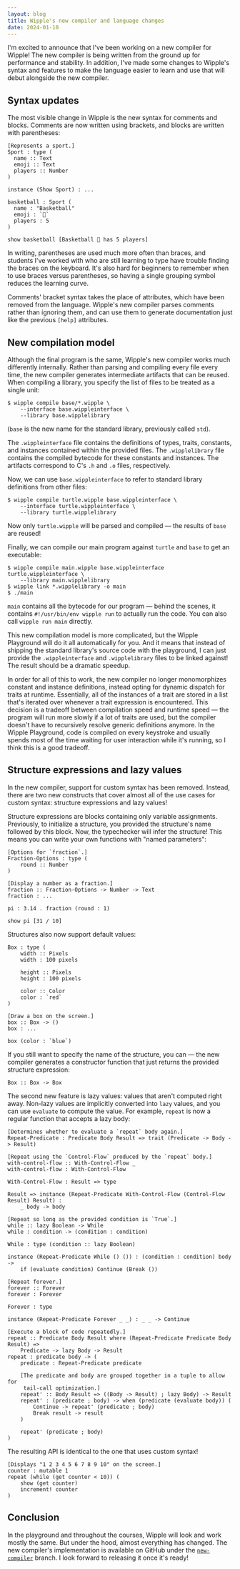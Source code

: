 ```yaml
---
layout: blog
title: Wipple's new compiler and language changes
date: 2024-01-10
---
```


I'm excited to announce that I've been working on a new compiler for Wipple! The new compiler is being written from the ground up for performance and stability. In addition, I've made some changes to Wipple's syntax and features to make the language easier to learn and use that will debut alongside the new compiler.

## Syntax updates

The most visible change in Wipple is the new syntax for comments and blocks. Comments are now written using brackets, and blocks are written with parentheses:

```wipple
[Represents a sport.]
Sport : type (
  name :: Text
  emoji :: Text
  players :: Number
)

instance (Show Sport) : ...

basketball : Sport (
  name : "Basketball"
  emoji : `🏀`
  players : 5
)

show basketball [Basketball 🏀 has 5 players]
```

In writing, parentheses are used much more often than braces, and students I've worked with who are still learning to type have trouble finding the braces on the keyboard. It's also hard for beginners to remember when to use braces versus parentheses, so having a single grouping symbol reduces the learning curve.

Comments' bracket syntax takes the place of attributes, which have been removed from the language. Wipple's new compiler parses comments rather than ignoring them, and can use them to generate documentation just like the previous `[help]` attributes.

## New compilation model

Although the final program is the same, Wipple's new compiler works much differently internally. Rather than parsing and compiling every file every time, the new compiler generates intermediate artifacts that can be reused. When compiling a library, you specify the list of files to be treated as a single unit:

```shell
$ wipple compile base/*.wipple \
    --interface base.wippleinterface \
    --library base.wipplelibrary
```

(`base` is the new name for the standard library, previously called `std`).

The `.wippleinterface` file contains the definitions of types, traits, constants, and instances contained within the provided files. The `.wipplelibrary` file contains the compiled bytecode for these constants and instances. The artifacts correspond to C's `.h` and `.o` files, respectively.

Now, we can use `base.wippleinterface` to refer to standard library definitions from other files:

```shell
$ wipple compile turtle.wipple base.wippleinterface \
    --interface turtle.wippleinterface \
    --library turtle.wipplelibrary
```

Now only `turtle.wipple` will be parsed and compiled — the results of `base` are reused!

Finally, we can compile our main program against `turtle` and `base` to get an executable:

```shell
$ wipple compile main.wipple base.wippleinterface turtle.wippleinterface \
    --library main.wipplelibrary
$ wipple link *.wipplelibrary -o main
$ ./main
```

`main` contains all the bytecode for our program — behind the scenes, it contains `#!/usr/bin/env wipple run` to actually run the code. You can also call `wipple run main` directly.

This new compilation model is more complicated, but the Wipple Playground will do it all automatically for you. And it means that instead of shipping the standard library's source code with the playground, I can just provide the `.wippleinterface` and `.wipplelibrary` files to be linked against! The result should be a dramatic speedup.

In order for all of this to work, the new compiler no longer monomorphizes constant and instance definitions, instead opting for dynamic dispatch for traits at runtime. Essentially, all of the instances of a trait are stored in a list that's iterated over whenever a trait expression is encountered. This decision is a tradeoff between compilation speed and runtime speed — the program will run more slowly if a lot of traits are used, but the compiler doesn't have to recursively resolve generic definitions anymore. In the Wipple Playground, code is compiled on every keystroke and usually spends most of the time waiting for user interaction while it's running, so I think this is a good tradeoff.

## Structure expressions and lazy values

In the new compiler, support for custom syntax has been removed. Instead, there are two new constructs that cover almost all of the use cases for custom syntax: structure expressions and lazy values!

Structure expressions are blocks containing only variable assignments. Previously, to initialize a structure, you provided the structure's name followed by this block. Now, the typechecker will infer the structure! This means you can write your own functions with "named parameters":

```wipple
[Options for `fraction`.]
Fraction-Options : type (
    round :: Number
)

[Display a number as a fraction.]
fraction :: Fraction-Options -> Number -> Text
fraction : ...

pi : 3.14 . fraction (round : 1)

show pi [31 / 10]
```

Structures also now support default values:

```wipple
Box : type (
    width :: Pixels
    width : 100 pixels

    height :: Pixels
    height : 100 pixels

    color :: Color
    color : `red`
)

[Draw a box on the screen.]
box :: Box -> ()
box : ...

box (color : `blue`)
```

If you still want to specify the name of the structure, you can — the new compiler generates a constructor function that just returns the provided structure expression:

```wipple
Box :: Box -> Box
```

The second new feature is lazy values: values that aren't computed right away. Non-lazy values are implicitly converted into `lazy` values, and you can use `evaluate` to compute the value. For example, `repeat` is now a regular function that accepts a lazy body:

```wipple
[Determines whether to evaluate a `repeat` body again.]
Repeat-Predicate : Predicate Body Result => trait (Predicate -> Body -> Result)

[Repeat using the `Control-Flow` produced by the `repeat` body.]
with-control-flow :: With-Control-Flow _
with-control-flow : With-Control-Flow

With-Control-Flow : Result => type

Result => instance (Repeat-Predicate With-Control-Flow (Control-Flow Result) Result) :
    _ body -> body

[Repeat so long as the provided condition is `True`.]
while :: lazy Boolean -> While
while : condition -> (condition : condition)

While : type (condition :: lazy Boolean)

instance (Repeat-Predicate While () ()) : (condition : condition) body ->
    if (evaluate condition) Continue (Break ())

[Repeat forever.]
forever :: Forever
forever : Forever

Forever : type

instance (Repeat-Predicate Forever _ _) : _ _ -> Continue

[Execute a block of code repeatedly.]
repeat :: Predicate Body Result where (Repeat-Predicate Predicate Body Result) =>
    Predicate -> lazy Body -> Result
repeat : predicate body -> (
    predicate : Repeat-Predicate predicate

    [The predicate and body are grouped together in a tuple to allow for
     tail-call optimization.]
    repeat' :: Body Result => ((Body -> Result) ; lazy Body) -> Result
    repeat' : (predicate ; body) -> when (predicate (evaluate body)) (
        Continue -> repeat' (predicate ; body)
        Break result -> result
    )

    repeat' (predicate ; body)
)
```

The resulting API is identical to the one that uses custom syntax!

```wipple
[Displays "1 2 3 4 5 6 7 8 9 10" on the screen.]
counter : mutable 1
repeat (while (get counter < 10)) (
    show (get counter)
    increment! counter
)
```

## Conclusion

In the playground and throughout the courses, Wipple will look and work mostly the same. But under the hood, almost everything has changed. The new compiler's implementation is available on GitHub under the [`new-compiler`](https://github.com/wipplelang/wipple/pull/140) branch. I look forward to releasing it once it's ready!
